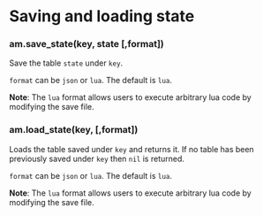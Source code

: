 
# Saving and loading state

### am.save_state(key, state [,format])

Save the table `state` under `key`.

`format` can be `json` or `lua`. The default is
`lua`.

**Note**:
The `lua` format allows users to execute arbitrary lua
code by modifying the save file.

### am.load_state(key, [,format])

Loads the table saved under `key` and returns
it. If no table has been previously saved under `key`
then `nil` is returned.

`format` can be `json` or `lua`. The default is
`lua`.

**Note**:
The `lua` format allows users to execute arbitrary lua
code by modifying the save file.

